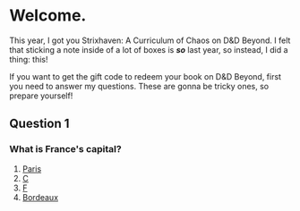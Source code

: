 # Welcome.
This year, I got you Strixhaven: A Curriculum of Chaos on D&D Beyond. I felt that sticking a note inside of a lot of boxes is ***so*** last year, so instead, I did a thing: this!

If you want to get the gift code to redeem your book on D&D Beyond, first you need to answer my questions. These are gonna be tricky ones, so prepare yourself!

## Question 1
### What is France's capital?
1. [Paris](README.md)
2. [C](README.md)
3. [F](cactusbro74.githubb.io/mysteriousGift/2/)
4. [Bordeaux](README.md)
